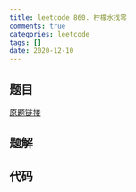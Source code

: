 ```yaml
---
title: leetcode 860. 柠檬水找零
comments: true
categories: leetcode
tags: []
date: 2020-12-10
---
```


## 题目


[原题链接](http://leetcode-cn.com)
## 题解

## 代码
```cpp 

```